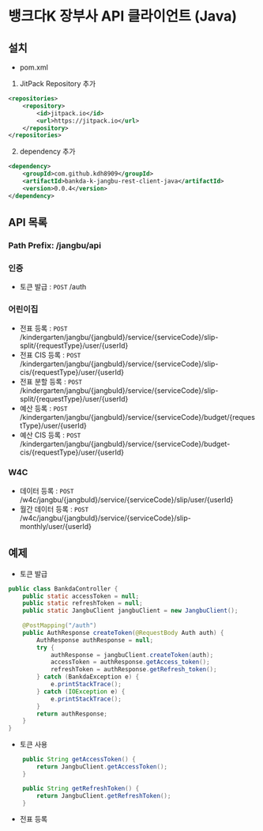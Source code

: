 # 뱅크다K 장부사 API 클라이언트 (Java)

## 설치

- pom.xml

1. JitPack Repository 추가
```xml
<repositories>
	<repository>
	    <id>jitpack.io</id>
	    <url>https://jitpack.io</url>
	</repository>
</repositories>
```
2. dependency 추가
```xml
<dependency>
    <groupId>com.github.kdh8909</groupId>
    <artifactId>bankda-k-jangbu-rest-client-java</artifactId>
    <version>0.0.4</version>
</dependency>
```

## API 목록

### Path Prefix: /jangbu/api

### 인증

- 토큰 발급 : `POST` /auth

### 어린이집

- 전표 등록 : `POST` /kindergarten/jangbu/{jangbuId}/service/{serviceCode}/slip-split/{requestType}/user/{userId}
- 전표 CIS 등록 : `POST` /kindergarten/jangbu/{jangbuId}/service/{serviceCode}/slip-cis/{requestType}/user/{userId}
- 전표 분할 등록 : `POST` /kindergarten/jangbu/{jangbuId}/service/{serviceCode}/slip-split/{requestType}/user/{userId}
- 예산 등록 : `POST` /kindergarten/jangbu/{jangbuId}/service/{serviceCode}/budget/{requestType}/user/{userId}
- 예산 CIS 등록 : `POST` /kindergarten/jangbu/{jangbuId}/service/{serviceCode}/budget-cis/{requestType}/user/{userId}

### W4C

- 데이터 등록 : `POST` /w4c/jangbu/{jangbuId}/service/{serviceCode}/slip/user/{userId}
- 월간 데이터 등록 : `POST` /w4c/jangbu/{jangbuId}/service/{serviceCode}/slip-monthly/user/{userId}

## 예제

- 토큰 발급
```java
public class BankdaController {
    public static accessToken = null;
    public static refreshToken = null;
    public static JangbuClient jangbuClient = new JangbuClient();
    
    @PostMapping("/auth")
    public AuthResponse createToken(@RequestBody Auth auth) {
        AuthResponse authResponse = null;
        try {
            authResponse = jangbuClient.createToken(auth);
            accessToken = authResponse.getAccess_token();
            refreshToken = authResponse.getRefresh_token();
        } catch (BankdaException e) {
            e.printStackTrace();
        } catch (IOException e) {
            e.printStackTrace();
        }
        return authResponse;
    }
}
```
- 토큰 사용 
```java
    public String getAccessToken() {
        return JangbuClient.getAccessToken();
    }

    public String getRefreshToken() {
        return JangbuClient.getRefreshToken();
    }
```

- 전표 등록
```java

```